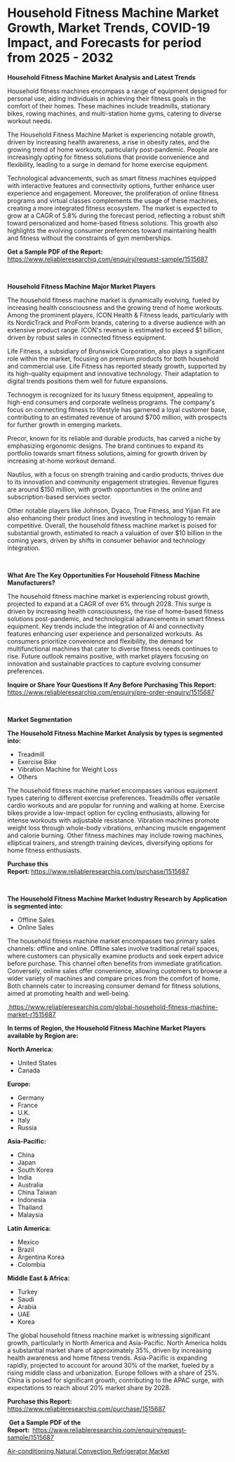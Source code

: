 <p><h1>Household Fitness Machine Market Growth, Market Trends, COVID-19 Impact, and Forecasts for period from 2025 - 2032</h1></p><p><strong>Household Fitness Machine Market Analysis and Latest Trends</strong></p>
<p><p>Household fitness machines encompass a range of equipment designed for personal use, aiding individuals in achieving their fitness goals in the comfort of their homes. These machines include treadmills, stationary bikes, rowing machines, and multi-station home gyms, catering to diverse workout needs.</p><p>The Household Fitness Machine Market is experiencing notable growth, driven by increasing health awareness, a rise in obesity rates, and the growing trend of home workouts, particularly post-pandemic. People are increasingly opting for fitness solutions that provide convenience and flexibility, leading to a surge in demand for home exercise equipment. </p><p>Technological advancements, such as smart fitness machines equipped with interactive features and connectivity options, further enhance user experience and engagement. Moreover, the proliferation of online fitness programs and virtual classes complements the usage of these machines, creating a more integrated fitness ecosystem. The market is expected to grow at a CAGR of 5.8% during the forecast period, reflecting a robust shift toward personalized and home-based fitness solutions. This growth also highlights the evolving consumer preferences toward maintaining health and fitness without the constraints of gym memberships.</p></p>
<p><strong>Get a Sample PDF of the Report:&nbsp;</strong> <a href="https://www.reliableresearchiq.com/enquiry/request-sample/1515687?utm_campaign=2947&utm_medium=2&utm_source=Github&utm_content=ia&utm_term=06042025&utm_id=household-fitness-machine">https://www.reliableresearchiq.com/enquiry/request-sample/1515687</a></p>
<p>&nbsp;</p>
<p><strong>Household Fitness Machine Major Market Players</strong></p>
<p><p>The household fitness machine market is dynamically evolving, fueled by increasing health consciousness and the growing trend of home workouts. Among the prominent players, ICON Health & Fitness leads, particularly with its NordicTrack and ProForm brands, catering to a diverse audience with an extensive product range. ICON's revenue is estimated to exceed $1 billion, driven by robust sales in connected fitness equipment.</p><p>Life Fitness, a subsidiary of Brunswick Corporation, also plays a significant role within the market, focusing on premium products for both household and commercial use. Life Fitness has reported steady growth, supported by its high-quality equipment and innovative technology. Their adaptation to digital trends positions them well for future expansions.</p><p>Technogym is recognized for its luxury fitness equipment, appealing to high-end consumers and corporate wellness programs. The company's focus on connecting fitness to lifestyle has garnered a loyal customer base, contributing to an estimated revenue of around $700 million, with prospects for further growth in emerging markets.</p><p>Precor, known for its reliable and durable products, has carved a niche by emphasizing ergonomic designs. The brand continues to expand its portfolio towards smart fitness solutions, aiming for growth driven by increasing at-home workout demand.</p><p>Nautilus, with a focus on strength training and cardio products, thrives due to its innovation and community engagement strategies. Revenue figures are around $150 million, with growth opportunities in the online and subscription-based services sector.</p><p>Other notable players like Johnson, Dyaco, True Fitness, and Yijian Fit are also enhancing their product lines and investing in technology to remain competitive. Overall, the household fitness machine market is poised for substantial growth, estimated to reach a valuation of over $10 billion in the coming years, driven by shifts in consumer behavior and technology integration.</p></p>
<p>&nbsp;</p>
<p><strong>What Are The Key Opportunities For Household Fitness Machine Manufacturers?</strong></p>
<p><p>The household fitness machine market is experiencing robust growth, projected to expand at a CAGR of over 6% through 2028. This surge is driven by increasing health consciousness, the rise of home-based fitness solutions post-pandemic, and technological advancements in smart fitness equipment. Key trends include the integration of AI and connectivity features enhancing user experience and personalized workouts. As consumers prioritize convenience and flexibility, the demand for multifunctional machines that cater to diverse fitness needs continues to rise. Future outlook remains positive, with market players focusing on innovation and sustainable practices to capture evolving consumer preferences.</p></p>
<p><strong>Inquire or Share Your Questions If Any Before Purchasing This Report:</strong> <a href="https://www.reliableresearchiq.com/enquiry/pre-order-enquiry/1515687?utm_campaign=2947&utm_medium=2&utm_source=Github&utm_content=ia&utm_term=06042025&utm_id=household-fitness-machine">https://www.reliableresearchiq.com/enquiry/pre-order-enquiry/1515687</a></p>
<p>&nbsp;</p>
<p><strong>Market Segmentation</strong></p>
<p><strong>The Household Fitness Machine Market Analysis by types is segmented into:</strong></p>
<p><ul><li>Treadmill</li><li>Exercise Bike</li><li>Vibration Machine for Weight Loss</li><li>Others</li></ul></p>
<p><p>The household fitness machine market encompasses various equipment types catering to different exercise preferences. Treadmills offer versatile cardio workouts and are popular for running and walking at home. Exercise bikes provide a low-impact option for cycling enthusiasts, allowing for intense workouts with adjustable resistance. Vibration machines promote weight loss through whole-body vibrations, enhancing muscle engagement and calorie burning. Other fitness machines may include rowing machines, elliptical trainers, and strength training devices, diversifying options for home fitness enthusiasts.</p></p>
<p><strong>Purchase this Report:&nbsp;</strong><a href="https://www.reliableresearchiq.com/purchase/1515687?utm_campaign=2947&utm_medium=2&utm_source=Github&utm_content=ia&utm_term=06042025&utm_id=household-fitness-machine">https://www.reliableresearchiq.com/purchase/1515687</a></p>
<p>&nbsp;</p>
<p><strong>The Household Fitness Machine Market Industry Research by Application is segmented into:</strong></p>
<p><ul><li>Offline Sales</li><li>Online Sales</li></ul></p>
<p><p>The household fitness machine market encompasses two primary sales channels: offline and online. Offline sales involve traditional retail spaces, where customers can physically examine products and seek expert advice before purchase. This channel often benefits from immediate gratification. Conversely, online sales offer convenience, allowing customers to browse a wider variety of machines and compare prices from the comfort of home. Both channels cater to increasing consumer demand for fitness solutions, aimed at promoting health and well-being.</p></p>
<p><a href="https://www.reliableresearchiq.com/global-household-fitness-machine-market-r1515687?utm_campaign=2947&utm_medium=2&utm_source=Github&utm_content=ia&utm_term=06042025&utm_id=household-fitness-machine">&nbsp;https://www.reliableresearchiq.com/global-household-fitness-machine-market-r1515687</a></p>
<p><strong>In terms of Region, the Household Fitness Machine Market Players available by Region are:</strong></p>
<p>
    <p> <strong> North America: </strong>
        <ul>
            <li>United States</li>
            <li>Canada</li>
        </ul>
        </p> 
    <p> <strong> Europe: </strong>
        <ul>
            <li>Germany</li>
            <li>France</li>
            <li>U.K.</li>
            <li>Italy</li>
            <li>Russia</li>
        </ul>
        </p> 
    <p> <strong> Asia-Pacific: </strong>
        <ul>
            <li>China</li>
            <li>Japan</li>
            <li>South Korea</li>
            <li>India</li>
            <li>Australia</li>
            <li>China Taiwan</li>
            <li>Indonesia</li>
            <li>Thailand</li>
            <li>Malaysia</li>
        </ul>
        </p> 
    <p> <strong> Latin America: </strong>
        <ul>
            <li>Mexico</li>
            <li>Brazil</li>
            <li>Argentina Korea</li>
            <li>Colombia</li>
        </ul>
        </p> 
    <p> <strong> Middle East & Africa: </strong>
        <ul>
            <li>Turkey</li>
            <li>Saudi</li>
            <li>Arabia</li>
            <li>UAE</li>
            <li>Korea</li>
        </ul>
    </p>
    </p>
<p><p>The global household fitness machine market is witnessing significant growth, particularly in North America and Asia-Pacific. North America holds a substantial market share of approximately 35%, driven by increasing health awareness and home fitness trends. Asia-Pacific is expanding rapidly, projected to account for around 30% of the market, fueled by a rising middle class and urbanization. Europe follows with a share of 25%. China is poised for significant growth, contributing to the APAC surge, with expectations to reach about 20% market share by 2028.</p></p>
<p><strong>Purchase this Report: </strong><a href="https://www.reliableresearchiq.com/purchase/1515687?utm_campaign=2947&utm_medium=2&utm_source=Github&utm_content=ia&utm_term=06042025&utm_id=household-fitness-machine">https://www.reliableresearchiq.com/purchase/1515687</a></p>
<p>&nbsp;<strong>Get a Sample PDF of the Report:&nbsp;&nbsp;</strong><a href="https://www.reliableresearchiq.com/enquiry/request-sample/1515687?utm_campaign=2947&utm_medium=2&utm_source=Github&utm_content=ia&utm_term=06042025&utm_id=household-fitness-machine">https://www.reliableresearchiq.com/enquiry/request-sample/1515687</a></p>
<p><strong></strong></p>
<p><p><a href="https://github.com/xtysizov/Market-Research-Report-List-1/blob/main/air-conditioning-natural-convection-refrigerator-market.md?utm_campaign=2947&utm_medium=2&utm_source=Github&utm_content=ia&utm_term=06042025&utm_id=household-fitness-machine">Air-conditioning Natural Convection Refrigerator Market</a></p></p>